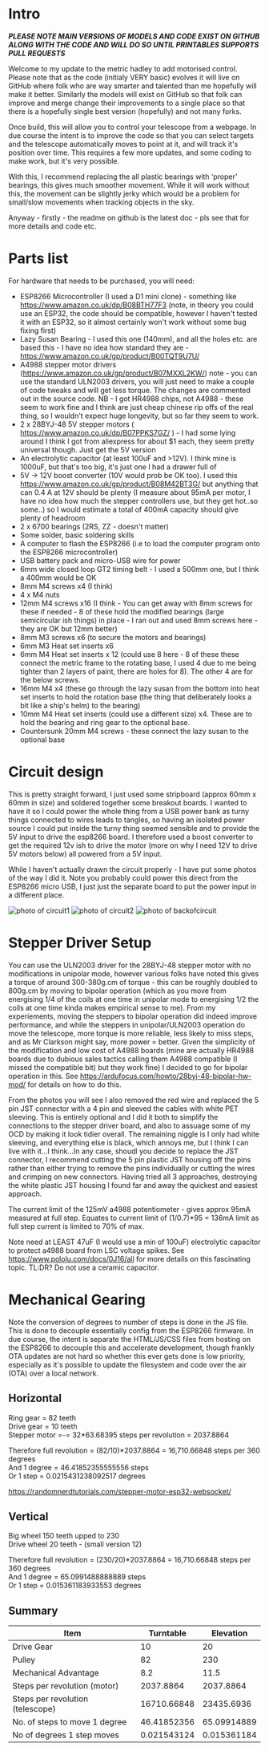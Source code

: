 # Intro

***PLEASE NOTE MAIN VERSIONS OF MODELS AND CODE EXIST ON GITHUB ALONG WITH THE CODE AND WILL DO SO UNTIL PRINTABLES SUPPORTS PULL REQUESTS***

Welcome to my update to the metric hadley to add motorised control.  Please note that as the code (initialy VERY basic) evolves it will live on GitHub where folk who are way smarter and talented than me hopefully will make it better.  Similarly the models will exist on GitHub so that folk can improve and merge change their improvements to a single place so that there is a hopefully single best version (hopefully) and not many forks.

Once build, this will allow you to control your telescope from a webpage.   In due course the intent is to improve the code so that you can select targets and the telescope automatically moves to point at it, and will track it's position over time.  This requires a few more updates, and some coding to make work, but it's very possible.

With this, I recommend replacing the all plastic bearings with ‘proper’ bearings, this gives much smoother movement.  While it will work without this, the movement can be slightly jerky which would be a problem for small/slow movements when tracking objects in the sky.  

Anyway - firstly - the readme on github is the latest doc - pls see that for more details and code etc.


# Parts list

For hardware that needs to be purchased, you will need:

* ESP8266 Microcontroller (I used a D1 mini clone) - something like https://www.amazon.co.uk/dp/B08BTH77F3 (note, in theory you could use an ESP32, the code should be compatible, however I haven't tested it with an ESP32, so it almost certainly won't work without some bug fixing first)
* Lazy Susan Bearing - I used this one (140mm), and all the holes etc. are based this - I have no idea how standard they are - https://www.amazon.co.uk/gp/product/B00TQT9U7U/ 
* A4988 stepper motor drivers (https://www.amazon.co.uk/gp/product/B07MXXL2KW/) note - you can use the standard ULN2003 drivers, you will just need to make a couple of code tweaks and will get less torque.  The changes are commented out in the source code.  NB - I got HR4988 chips, not A4988 - these seem to work fine and I think are just cheap chinese rip offs of the real thing, so I wouldn't expect huge longevity, but so far they seem to work.
* 2 x 28BYJ-48 5V stepper motors ( https://www.amazon.co.uk/dp/B07PPKS7GZ/ ) - I had some lying around I think I got from aliexpress for about $1 each, they seem pretty universal though. Just get the 5V version
* An electrolytic capacitor (at least 100uF and >12V).  I think mine is 1000uF, but that's too big, it's just one I had a drawer full of
* 5V → 12V boost converter (10V would prob be OK too).  I used this https://www.amazon.co.uk/gp/product/B08M42BT3G/ but anything that can 0.4 A at 12V should be plenty (I measure about 95mA per motor, I have no idea how much the stepper controllers use, but they get hot..so some..) so I would estimate a total of 400mA capacity should give plenty of headroom
* 2 x 6700 bearings (2RS, ZZ - doesn't matter)
* Some solder, basic soldering skills
* A computer to flash the ESP8266 (i.e to load the computer program onto the ESP8266 microcontroller)
* USB battery pack and micro-USB wire for power
* 6mm wide closed loop GT2 timing belt - I used a 500mm one, but I think a 400mm would be OK
* 8mm M4 screws x4 (I think)
* 4 x M4 nuts
* 12mm M4 screws x16 (I think - You can get away with 8mm screws for these if needed - 8 of these hold the modified bearings (large semicircular ish things) in place - I ran out and used 8mm screws here - they are OK but 12mm better)
* 8mm M3 screws x6 (to secure the motors and bearings)
* 6mm M3 Heat set inserts x6
* 6mm M4 Heat set inserts x 12 (could use 8 here - 8 of these these connect the metric frame to the rotating base, I used 4 due to me being tighter than 2 layers of paint, there are holes for 8).  The other 4 are for the below screws.
* 16mm M4 x4 (these go through the lazy susan from the bottom into heat set inserts to hold the rotation base (the thing that deliberately looks a bit like a ship's helm) to the bearing)
* 10mm M4 Heat set inserts (could use a different size) x4.  These are to hold the bearing and ring gear to the optional base.
* Countersunk 20mm M4 screws - these connect the lazy susan to the optional base


# Circuit design

This is pretty straight forward, I just used some stripboard (approx 60mm x 60mm in size) and soldered together some breakout boards.  I wanted to have it so I could power the whole thing from a USB power bank as turny things connected to wires leads to tangles, so having an isolated power source I could put inside the turny thing seemed sensible and to provide the 5V input to drive the esp8266 board.  I therefore used a boost converter to get the required 12v ish to drive the motor (more on why I need 12V to drive 5V motors below) all powered from a 5V input.

While I haven't actually drawn the circuit properly - I have put some photos of the way I did it.  Note you probably could power this direct from the ESP8266 micro USB, I just just the separate board to put the power input in a different place.

![photo of circuit1](/docs/images/circuit1.jpg?raw=true)
![photo of circuit2](/docs/images/circuit2.jpg?raw=true)
![photo of backofcircuit](docs/images/backofcircuit.jpg?raw=true)

# Stepper Driver Setup

You can use the ULN2003 driver for the 28BYJ-48 stepper motor with no modifications in unipolar mode, however various folks have noted this gives a torque of around 300-380g.cm of torque - this can be roughly doubled to 800g.cm by moving to bipolar operation (which as you move from energising 1/4 of the coils at one time in unipolar mode to energising 1/2 the coils at one time kinda makes empirical sense to me).  From my experiements, moving the steppers to bipolar operation did indeed improve performance, and while the steppers in unipolar/ULN2003 operation do move the telescope, more torque is more reliable, less likely to miss steps, and as Mr Clarkson might say, more power = better.  Given the simplicity of the modification and low cost of A4988 boards (mine are actually HR4988 boards due to dubious sales tactics calling them A4988 compatible (I missed the compatible bit) but they work fine) I decided to go for bipolar operation in this.  See https://ardufocus.com/howto/28byj-48-bipolar-hw-mod/ for details on how to do this.

From the photos you will see I also removed the red wire and replaced the 5 pin JST connector with a 4 pin and sleeved the cables with white PET sleeving.  This is entirely optional and I did it both to simplify the connections to the stepper driver board, and also to assuage some of my OCD by making it look tidier overall.  The remaining niggle is I only had white sleeving, and everything else is black, which annoys me, but I think I can live with it...I think...In any case, shoudl you decide to replace the JST connector, I recommend cutting the 5 pin plastic JST housing off the pins rather than either trying to remove the pins individually or cutting the wires and crimping on new connectors.  Having tried all 3 approaches, destroying the white plastic JST housing I found far and away the quickest and easiest approach.

The current limit of the 125mV a4988 potentiometer - gives approx 95mA measured at full step.  Equates to current limit of (1/0.7)*95 = 136mA limit as full step current is limited to 70% of max.

Note need at LEAST 47uF (I would use a min of 100uF) electrolytic capacitor to protect a4988 board from LSC voltage spikes. See https://www.pololu.com/docs/0J16/all for more details on this fascinating topic.  TL:DR? Do not use a ceramic capacitor.

# Mechanical Gearing

Note the conversion of degrees to number of steps is done in the JS file.  This is done to decouple essentially config from the ESP8266 firmware.  In due course, the intent is separate the HTML/JS/CSS files from hosting on the ESP8266 to decouple this and accelerate development, though frankly OTA updates are not hard so whether this ever gets done is low priority, especially as it's possible to update the filesystem and code over the air (OTA) over a local network.

## Horizontal
Ring gear = 82 teeth<br>
Drive gear = 10 teeth<br>
Stepper motor =-= 32*63.68395 steps per revolution = 2037.8864<br>

Therefore full revolution = (82/10)*2037.8864 = 16,710.66848 steps per 360 degrees<br>
And 1 degree = 46.41852355555556 steps<br>
Or 1 step = 0.0215431238092517 degrees<br>

https://randomnerdtutorials.com/stepper-motor-esp32-websocket/<br>

## Vertical
Big wheel 150 teeth upped to 230<br>
Drive wheel 20 teeth - (small version 12)<br>

Therefore full revolution = (230/20)*2037.8864 = 16,710.66848 steps per 360 degrees<br>
And 1 degree = 65.0991488888889 steps<br>
Or 1 step = 0.015361183933553 degrees<br>

## Summary

| Item | Turntable | Elevation |
| ---- | ---- | ---- |
| Drive Gear | 10 | 20 |
| Pulley | 82 | 230 |
| Mechanical Advantage | 8.2 | 11.5 |
| Steps per revolution (motor) | 2037.8864 | 2037.8864 |
| Steps per revolution (telescope) | 16710.66848 | 23435.6936 |
| No. of steps to move 1 degree | 46.41852356 | 65.09914889 |
| No of degrees 1 step moves | 0.021543124 | 0.015361184 |

